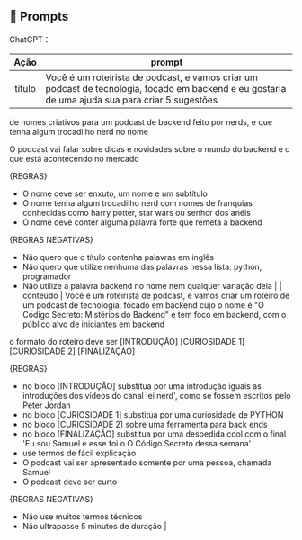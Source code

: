 ## 🧠 Prompts


ChatGPT：

|   Ação   | prompt                                                                                                                                                                                                                                                                         |
| :------: | ------------------------------------------------------------------------------------------------------------------------------------------------------------------------------------------------------------------------------------------------------------------------------ |
|  título  | Você é um roteirista de podcast, e vamos criar um podcast de tecnologia, focado em backend e eu gostaria de uma ajuda sua para criar 5 sugestões
de nomes criativos para um podcast de backend feito por nerds, e que tenha algum trocadilho nerd no nome

O podcast vai falar sobre dicas e novidades sobre o mundo do backend e o que está acontecendo no mercado

{REGRAS}

- O nome deve ser enxuto, um nome e um subtítulo
- O nome tenha algum trocadilho nerd com nomes de franquias conhecidas como harry potter, star wars ou senhor dos anéis
- O nome deve conter alguma palavra forte que remeta a backend

{REGRAS NEGATIVAS}

- Não quero que o título contenha palavras em inglês
- Não quero que utilize nenhuma das palavras nessa lista: python, programador
- Não utilize a palavra backend no nome nem qualquer variação dela |
| conteúdo | Você é um roteirista de podcast, e vamos criar um  roteiro de um podcast de tecnologia, focado em backend cujo o nome é "O Código Secreto: Mistérios do Backend" e tem foco em backend,  com o público alvo de iniciantes em backend

o formato do roteiro deve ser
[INTRODUÇÃO]
[CURIOSIDADE 1]
[CURIOSIDADE 2]
[FINALIZAÇÃO]

{REGRAS}

- no bloco [INTRODUÇÃO] substitua por uma introdução iguais as introduções dos vídeos do canal 'ei nerd', como se fossem escritos pelo Peter Jordan
- no bloco [CURIOSIDADE 1] substitua por uma curiosidade de PYTHON
- no bloco [CURIOSIDADE 2] sobre uma ferramenta para back ends
- no bloco [FINALIZAÇÃO] substitua por uma despedida cool com o final 'Eu sou Samuel e esse foi o O Código Secreto dessa semana'
- use termos de fácil explicação
- O podcast vai ser apresentado somente por uma pessoa, chamada Samuel
- O podcast deve ser curto

{REGRAS NEGATIVAS}

- Não use muitos termos técnicos
- Não ultrapasse 5 minutos de duração |

